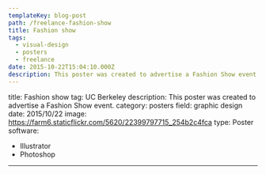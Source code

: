 ```yaml
---
templateKey: blog-post
path: /freelance-fashion-show
title: Fashion show
tags:
  - visual-design
  - posters
  - freelance
date: 2015-10-22T15:04:10.000Z
description: This poster was created to advertise a Fashion Show event.
---
```


title: Fashion show
tag: UC Berkeley
description: This poster was created to advertise a Fashion Show event.
category: posters
field: graphic design
date: 2015/10/22
image: https://farm6.staticflickr.com/5620/22399797715_254b2c4fca
type: Poster
software:
- Illustrator
- Photoshop
---
